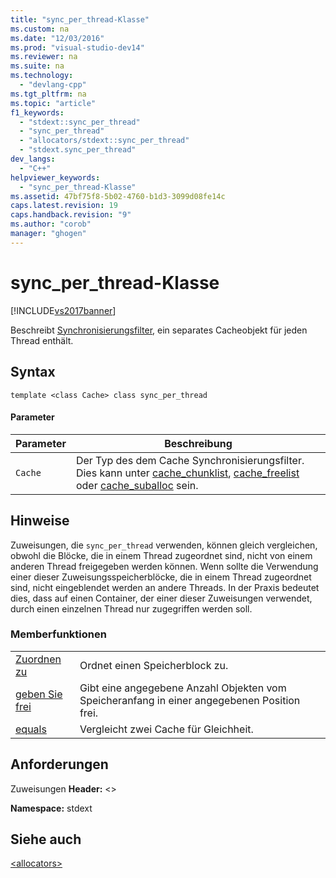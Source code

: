 ```yaml
---
title: "sync_per_thread-Klasse"
ms.custom: na
ms.date: "12/03/2016"
ms.prod: "visual-studio-dev14"
ms.reviewer: na
ms.suite: na
ms.technology: 
  - "devlang-cpp"
ms.tgt_pltfrm: na
ms.topic: "article"
f1_keywords: 
  - "stdext::sync_per_thread"
  - "sync_per_thread"
  - "allocators/stdext::sync_per_thread"
  - "stdext.sync_per_thread"
dev_langs: 
  - "C++"
helpviewer_keywords: 
  - "sync_per_thread-Klasse"
ms.assetid: 47bf75f8-5b02-4760-b1d3-3099d08fe14c
caps.latest.revision: 19
caps.handback.revision: "9"
ms.author: "corob"
manager: "ghogen"
---
```

# sync_per_thread-Klasse
[!INCLUDE[vs2017banner](../assembler/inline/includes/vs2017banner.md)]

Beschreibt [Synchronisierungsfilter](../standard-library/allocators-header.md), ein separates Cacheobjekt für jeden Thread enthält.  
  
## Syntax  
  
```  
template <class Cache> class sync_per_thread  
```  
  
#### Parameter  
  
|Parameter|**Beschreibung**|  
|---------------|----------------------|  
|`Cache`|Der Typ des dem Cache Synchronisierungsfilter.  Dies kann unter [cache\_chunklist](../standard-library/cache-chunklist-class.md), [cache\_freelist](../standard-library/cache-freelist-class.md) oder [cache\_suballoc](../standard-library/cache-suballoc-class.md) sein.|  
  
## Hinweise  
 Zuweisungen, die `sync_per_thread` verwenden, können gleich vergleichen, obwohl die Blöcke, die in einem Thread zugeordnet sind, nicht von einem anderen Thread freigegeben werden können.  Wenn sollte die Verwendung einer dieser Zuweisungsspeicherblöcke, die in einem Thread zugeordnet sind, nicht eingeblendet werden an andere Threads.  In der Praxis bedeutet dies, dass auf einen Container, der einer dieser Zuweisungen verwendet, durch einen einzelnen Thread nur zugegriffen werden soll.  
  
### Memberfunktionen  
  
|||  
|-|-|  
|[Zuordnen zu](../Topic/sync_per_thread::allocate.md)|Ordnet einen Speicherblock zu.|  
|[geben Sie frei](../Topic/sync_per_thread::deallocate.md)|Gibt eine angegebene Anzahl Objekten vom Speicheranfang in einer angegebenen Position frei.|  
|[equals](../Topic/sync_per_thread::equals.md)|Vergleicht zwei Cache für Gleichheit.|  
  
## Anforderungen  
 Zuweisungen **Header:** \<\>  
  
 **Namespace:** stdext  
  
## Siehe auch  
 [\<allocators\>](../standard-library/allocators-header.md)